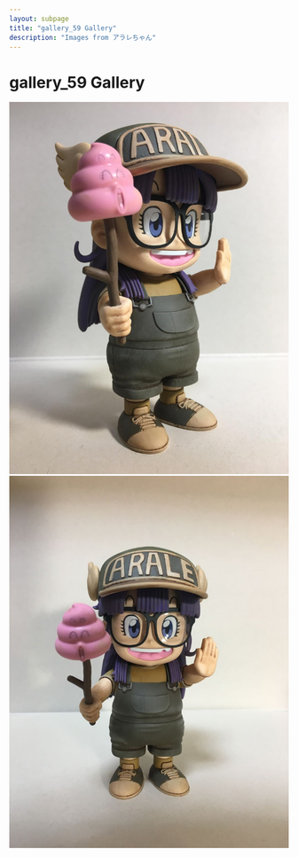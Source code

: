 ```yaml
---
layout: subpage
title: "gallery_59 Gallery"
description: "Images from アラレちゃん"
---
```


# gallery_59 Gallery

![386](gallery_59/386.JPG)
![387](gallery_59/387.JPG)
